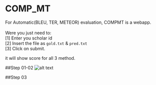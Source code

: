 # COMP_MT
For Automatic(BLEU, TER, METEOR) evaluation, COMPMT is a webapp. <br><br>
Were you just need to: <br>
[1] Enter you scholar id <br>
[2] Insert the file as `gold.txt` &amp; `pred.txt` <br>
[3] Click on submit. <br>

it will show score for all 3 method. <br>

##Step 01-02
![alt text](http://url/to/img.png)

##Step 03
